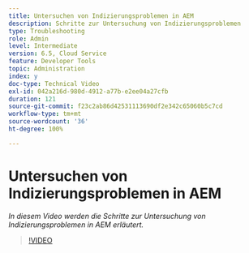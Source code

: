 ```yaml
---
title: Untersuchen von Indizierungsproblemen in AEM
description: Schritte zur Untersuchung von Indizierungsproblemen
type: Troubleshooting
role: Admin
level: Intermediate
version: 6.5, Cloud Service
feature: Developer Tools
topic: Administration
index: y
doc-type: Technical Video
exl-id: 042a216d-980d-4912-a77b-e2ee04a27cfb
duration: 121
source-git-commit: f23c2ab86d42531113690df2e342c65060b5c7cd
workflow-type: tm+mt
source-wordcount: '36'
ht-degree: 100%

---
```


# Untersuchen von Indizierungsproblemen in AEM

*In diesem Video werden die Schritte zur Untersuchung von Indizierungsproblemen in AEM erläutert.*

>[!VIDEO](https://video.tv.adobe.com/v/335465?quality=12&learn=on)
